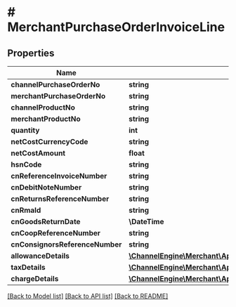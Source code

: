 # # MerchantPurchaseOrderInvoiceLine

## Properties

Name | Type | Description | Notes
------------ | ------------- | ------------- | -------------
**channelPurchaseOrderNo** | **string** |  | [optional]
**merchantPurchaseOrderNo** | **string** |  | [optional]
**channelProductNo** | **string** |  | [optional]
**merchantProductNo** | **string** |  | [optional]
**quantity** | **int** |  | [optional]
**netCostCurrencyCode** | **string** |  | [optional]
**netCostAmount** | **float** |  | [optional]
**hsnCode** | **string** |  | [optional]
**cnReferenceInvoiceNumber** | **string** |  | [optional]
**cnDebitNoteNumber** | **string** |  | [optional]
**cnReturnsReferenceNumber** | **string** |  | [optional]
**cnRmaId** | **string** |  | [optional]
**cnGoodsReturnDate** | **\DateTime** |  | [optional]
**cnCoopReferenceNumber** | **string** |  | [optional]
**cnConsignorsReferenceNumber** | **string** |  | [optional]
**allowanceDetails** | [**\ChannelEngine\Merchant\ApiClient\Model\PurchaseOrderInvoiceAllowanceDetails[]**](PurchaseOrderInvoiceAllowanceDetails.md) |  | [optional]
**taxDetails** | [**\ChannelEngine\Merchant\ApiClient\Model\PurchaseOrderInvoiceTaxDetails[]**](PurchaseOrderInvoiceTaxDetails.md) |  | [optional]
**chargeDetails** | [**\ChannelEngine\Merchant\ApiClient\Model\PurchaseOrderInvoiceChargeDetails[]**](PurchaseOrderInvoiceChargeDetails.md) |  | [optional]

[[Back to Model list]](../../README.md#models) [[Back to API list]](../../README.md#endpoints) [[Back to README]](../../README.md)

